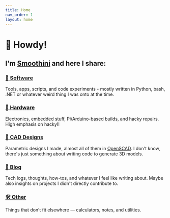 ```yaml
---
title: Home
nav_order: 1
layout: home
---
```


# 👋 Howdy!

## I'm [**Smoothini**](https://github.com/Smoothini) and here I share:

<!--
- 🧠 [Software projects](software)
- 🔧 [Hardware projects](hardware)
- 📐 [CAD designs](cad)
- 📝 [Blog posts](blog)
- 🛠️ [Other tools, utilities, and experiments](tech.md)
-->


### [🧠 Software](projects/software/)
Tools, apps, scripts, and code experiments - mostly written in Python, bash, .NET or whatever weird thing I was onto at the time.

### [🔧 Hardware](projects/hardware/)
Electronics, embedded stuff, Pi/Arduino-based builds, and hacky repairs. High emphasis on hacky!!

### [📐 CAD Designs](projects/cad/)
Parametric designs I made, almost all of them in [OpenSCAD](https://openscad.org/). I don't know, there's just something about writing code to generate 3D models.

### [📝 Blog](/blog/)
Tech logs, thoughts, how-tos, and whatever I feel like writing about. Maybe also insights on projects I didn't directly contribute to.

### [🛠️ Other](/other/)
Things that don’t fit elsewhere — calculators, notes, and utilities.

<!--
## 📌 Useful Pages

- [All Projects](/projects/)
- [Setup Notes](/notes/setup/)
- [My Resume](/resume/) *(optional)*
-->